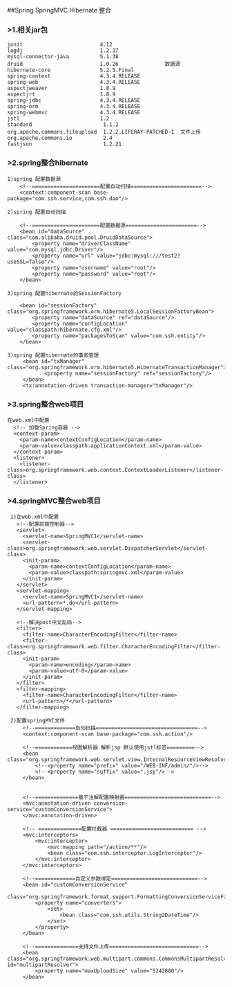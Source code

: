 ##Spring SpringMVC Hibernate 整合

### >1.相关jar包
    junit                         4.12
    log4j                         1.2.17
    mysql-connector-java          5.1.38
    druid                         1.0.26               数据源
    hibernate-core                5.2.5.Final
    spring-context                4.3.4.RELEASE
    spring-web                    4.3.4.RELEASE
    aspectjweaver                 1.8.9
    aspectjrt                     1.8.9
    spring-jdbc                   4.3.4.RELEASE
    spring-orm                    4.3.4.RELEASE
    spring-webmvc                 4.3.4.RELEASE
    jstl                          1.2
    standard                       1.1.2
    org.apache.commons.fileupload  1.2.2.LIFERAY-PATCHED-1  文件上传
    org.apache.commons.io          2.4
    fastjson                       1.2.21
    
### >2.spring整合hibernate

    1)spring 配置数据源
        <!--======================配置自动扫描=======================-->
        <context:component-scan base-package="com.ssh.service,com.ssh.dao"/>
      
    2)spring 配置自动扫描
    
        <!--======================配置数据源=======================-->
        <bean id="dataSource" class="com.alibaba.druid.pool.DruidDataSource">
            <property name="driverClassName" value="com.mysql.jdbc.Driver"/>
            <property name="url" value="jdbc:mysql:///test2?useSSL=false"/>
            <property name="username" value="root"/>
            <property name="password" value="root"/>
        </bean>                                         
        
    3)spring 配置hibernate的SessionFactory

        <bean id="sessionFactory" class="org.springframework.orm.hibernate5.LocalSessionFactoryBean">
            <property name="dataSource" ref="dataSource"/>
            <property name="configLocation" value="classpath:hibernate.cfg.xml"/>
            <property name="packagesToScan" value="com.ssh.entity"/>
        </bean>
        
    3)spring 配置hibernate的事务管理
         <bean id="txManager" class="org.springframework.orm.hibernate5.HibernateTransactionManager">
                <property name="sessionFactory" ref="sessionFactory"/>
         </bean>
         <tx:annotation-driven transaction-manager="txManager"/>
    
### >3.spring整合web项目
    
    在web.xml中配置
      <!-- 加载Spring容器 -->
      <context-param>
        <param-name>contextConfigLocation</param-name>
        <param-value>classpath:applicationContext.xml</param-value>
      </context-param>
      <listener>
        <listener-class>org.springframework.web.context.ContextLoaderListener</listener-class>
      </listener>

### >4.springMVC整合web项目

     1)在web.xml中配置
       <!--配置前端控制器-->
       <servlet>
         <servlet-name>SpringMVC1</servlet-name>
         <servlet-class>org.springframework.web.servlet.DispatcherServlet</servlet-class>
         <init-param>
           <param-name>contextConfigLocation</param-name>
           <param-value>classpath:springmvc.xml</param-value>
         </init-param>
       </servlet>
       <servlet-mapping>
         <servlet-name>SpringMVC1</servlet-name>
         <url-pattern>*.do</url-pattern>
       </servlet-mapping>
     
       <!--解决post中文乱码-->
       <filter>
         <filter-name>CharacterEncodingFilter</filter-name>
         <filter-class>org.springframework.web.filter.CharacterEncodingFilter</filter-class>
         <init-param>
           <param-name>encoding</param-name>
           <param-value>utf-8</param-value>
         </init-param>
       </filter>
       <filter-mapping>
         <filter-name>CharacterEncodingFilter</filter-name>
         <url-pattern>/*</url-pattern>
       </filter-mapping>
       
     2)配置springMVC文件
         <!--=============自动扫描=================================-->
         <context:component-scan base-package="com.ssh.action"/>
     
         <!--============视图解析器 解析jsp 默认使用jstl标签=========-->
         <bean class="org.springframework.web.servlet.view.InternalResourceViewResolver">
             <!--<property name="prefix" value="/WEB-INF/admin/"/>-->
             <!--<property name="suffix" value=".jsp"/>-->
         </bean>
     
     
         <!--==============基于注解配置映射器============================-->
         <mvc:annotation-driven conversion-service="customConversionService">
         </mvc:annotation-driven>
     
         <!-- ==============配置拦截器 =========================== -->
         <mvc:interceptors>
             <mvc:interceptor>
                 <mvc:mapping path="/action/**"/>
                 <bean class="com.ssh.interceptor.LogInterceptor"/>
             </mvc:interceptor>
         </mvc:interceptors>
     
         <!--=============自定义参数绑定============================-->
         <bean id="customConversionService"
               class="org.springframework.format.support.FormattingConversionServiceFactoryBean">
             <property name="converters">
                 <set>
                     <bean class="com.ssh.utils.String2DateTime"/>
                 </set>
             </property>
         </bean>
     
         <!--==============支持文件上传=============================-->
         <bean class="org.springframework.web.multipart.commons.CommonsMultipartResolver" id="multipartResolver">
             <property name="maxUploadSize" value="5242880"/>
         </bean>